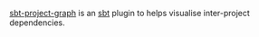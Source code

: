   [sbt-project-graph]: https://github.com/dwijnand/sbt-project-graph
  [sbt]: http://www.scala-sbt.org/

[sbt-project-graph][] is an [sbt][] plugin to helps visualise inter-project dependencies.

